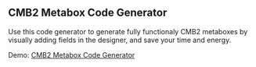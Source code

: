 ## CMB2 Metabox Code Generator

Use this code generator to generate fully functionaly CMB2 metaboxes by visually adding fields in the designer, and save your time and energy. 

Demo: [CMB2 Metabox Code Generator](http://hasinhayder.github.io/cmb2-metabox-generator/)

